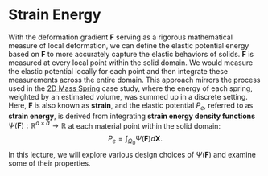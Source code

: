 # Strain Energy

With the deformation gradient $\mathbf{F}$ serving as a rigorous mathematical measure of local deformation, we can define the elastic potential energy based on $\mathbf{F}$ to more accurately capture the elastic behaviors of solids. $\mathbf{F}$ is measured at every local point within the solid domain. We would measure the elastic potential locally for each point and then integrate these measurements across the entire domain. This approach mirrors the process used in the [2D Mass Spring](lec4-2d_mass_spring.md) case study, where the energy of each spring, weighted by an estimated volume, was summed up in a discrete setting. Here, $\mathbf{F}$ is also known as **strain**, and the elastic potential $P_e$, referred to as **strain energy**, is derived from integrating **strain energy density functions** $\Psi(\mathbf{F}) : \mathbb{R}^{d \times d} \rightarrow \mathbb{R}$ at each material point within the solid domain:
$$
    P_e = \int_{\Omega_0} \Psi(\mathbf{F}) d\mathbf{X}.
$$
In this lecture, we will explore various design choices of $\Psi(\mathbf{F})$ and examine some of their properties.
